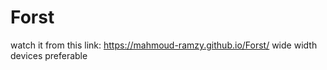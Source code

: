# Forst
watch it from this link: https://mahmoud-ramzy.github.io/Forst/
wide width devices preferable
